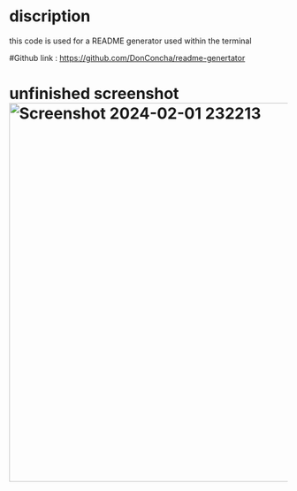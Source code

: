 # discription 
this code is used for a README generator used within the terminal 



#Github link : https://github.com/DonConcha/readme-genertator

# unfinished screenshot <img width="685" alt="Screenshot 2024-02-01 232213" src="https://github.com/DonConcha/readme-genertator/assets/150167557/fa1b9eff-8ed5-410d-bb9b-bdc311729745">
